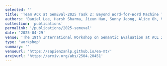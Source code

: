 ```yaml
---
selected: ''
title: 'Team ACK at SemEval-2025 Task 2: Beyond Word-for-Word Machine Translation for English-Korean Pairs'
authors: 'Daniel Lee, Harsh Sharma, Jieun Han, Sunny Jeong, Alice Oh, Vered Shwartz'
collection: 'publications'
permalink: '/publications/2025-semeval'
date: '2025-04-29'
venue: 'The 19th International Workshop on Semantic Evaluation at ACL 2025 (SemEval@ACL 2025)'
type: 'workshop'
summary: ''
venueurl: 'https://sapienzanlp.github.io/ea-mt/'
arxivurl: 'https://arxiv.org/abs/2504.20451'
---
```


